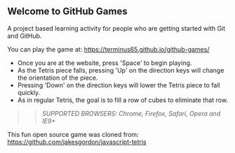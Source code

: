 ## Welcome to GitHub Games

A project based learning activity for people who are getting started with Git and GitHub.

You can play the game at: https://terminus65.github.io/github-games/


* Once you are at the website, press 'Space' to begin playing.
* As the Tetris piece falls, pressing 'Up' on the direction keys will change the orientation of the piece.
* Pressing 'Down' on the direction keys will lower the Tetris piece to fall quickly.
* As in regular Tetris, the goal is to fill a row of cubes to eliminate that row.


>> _*SUPPORTED BROWSERS*: Chrome, Firefox, Safari, Opera and IE9+_

This fun open source game was cloned from: https://github.com/jakesgordon/javascript-tetris
